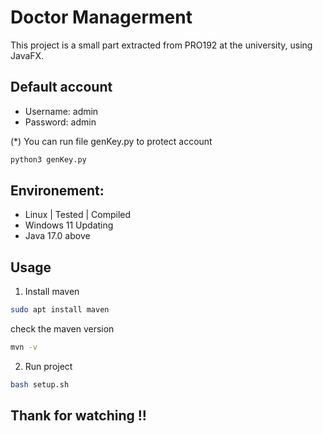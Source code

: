 # Doctor Managerment
This project is a small part extracted from PRO192 at the university, using JavaFX.

## Default account
* Username: admin
* Password: admin

(*) You can run file genKey.py to protect account
```sh
python3 genKey.py
```

## Environement:
- Linux | Tested | Compiled
- Windows 11 Updating  
- Java 17.0 above

## Usage
1. Install maven
```sh
sudo apt install maven
```
check the maven version
```sh
mvn -v
```
2. Run project
```sh
bash setup.sh
```

## Thank for watching !!

